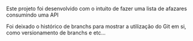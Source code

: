 Este projeto foi desenvolvido com o intuito de fazer uma lista de afazares consumindo uma API

Foi deixado o histórico de branchs para mostrar a utilização do Git em si, como versionamento de branchs e etc...